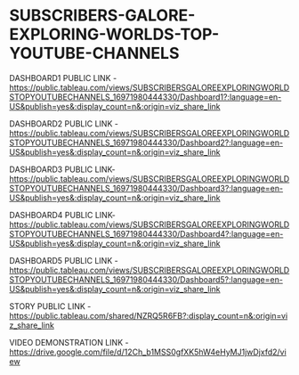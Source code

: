 # SUBSCRIBERS-GALORE-EXPLORING-WORLDS-TOP-YOUTUBE-CHANNELS

DASHBOARD1 PUBLIC LINK -https://public.tableau.com/views/SUBSCRIBERSGALOREEXPLORINGWORLDSTOPYOUTUBECHANNELS_16971980444330/Dashboard1?:language=en-US&publish=yes&:display_count=n&:origin=viz_share_link

DASHBOARD2 PUBLIC LINK -https://public.tableau.com/views/SUBSCRIBERSGALOREEXPLORINGWORLDSTOPYOUTUBECHANNELS_16971980444330/Dashboard2?:language=en-US&publish=yes&:display_count=n&:origin=viz_share_link

DASHBOARD3 PUBLIC LINK-https://public.tableau.com/views/SUBSCRIBERSGALOREEXPLORINGWORLDSTOPYOUTUBECHANNELS_16971980444330/Dashboard3?:language=en-US&publish=yes&:display_count=n&:origin=viz_share_link

DASHBOARD4 PUBLIC LINK-https://public.tableau.com/views/SUBSCRIBERSGALOREEXPLORINGWORLDSTOPYOUTUBECHANNELS_16971980444330/Dashboard4?:language=en-US&publish=yes&:display_count=n&:origin=viz_share_link

DASHBOARD5 PUBLIC LINK -https://public.tableau.com/views/SUBSCRIBERSGALOREEXPLORINGWORLDSTOPYOUTUBECHANNELS_16971980444330/Dashboard5?:language=en-US&publish=yes&:display_count=n&:origin=viz_share_link

STORY PUBLIC LINK -https://public.tableau.com/shared/NZRQ5R6FB?:display_count=n&:origin=viz_share_link

VIDEO DEMONSTRATION LINK - https://drive.google.com/file/d/12Ch_b1MSS0gfXK5hW4eHyMJ1jwDjxfd2/view
